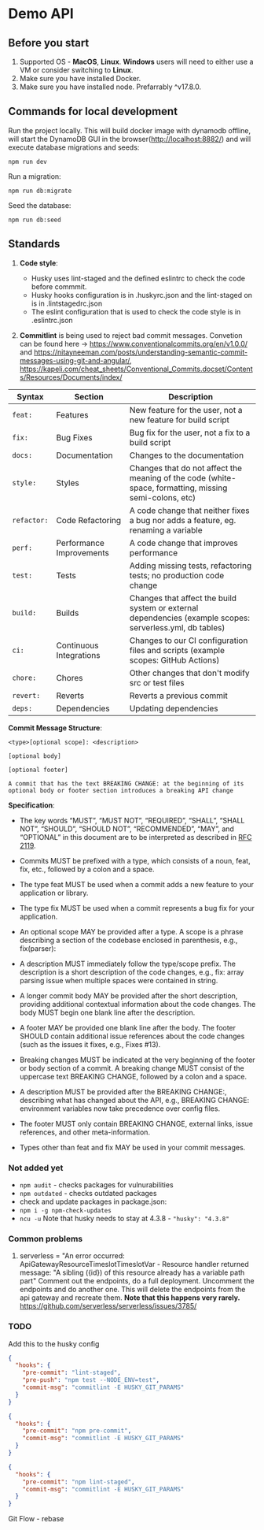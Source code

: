 # Demo API

## Before you start

1. Supported OS - **MacOS**, **Linux**. **Windows** users will need to either use a VM or consider switching to **Linux**.
2. Make sure you have installed Docker.
3. Make sure you have installed node. Prefarrably ^v17.8.0.

## Commands for local development

Run the project locally. This will build docker image with dynamodb offline, will start the DynamoDB GUI in the browser(<http://localhost:8882/>) and will execute database migrations and seeds:

```console
npm run dev
```

Run a migration:

```console
npm run db:migrate
```

Seed the database:

```console
npm run db:seed
```

## Standards

1. **Code style**:

   * Husky uses lint-staged and the defined eslintrc to check the code before commmit.
   * Husky hooks configuration is in .huskyrc.json and the lint-staged on is in .lintstagedrc.json
   * The eslint configuration that is used to check the code style is in .eslintrc.json

2. **Commitlint** is being used to reject bad commit messages. Convetion can be found here -> <https://www.conventionalcommits.org/en/v1.0.0/> and <https://nitayneeman.com/posts/understanding-semantic-commit-messages-using-git-and-angular/>, <https://kapeli.com/cheat_sheets/Conventional_Commits.docset/Contents/Resources/Documents/index/>

| Syntax          | Section                  | Description                                                                                               |
| --------------- | ------------------------ | --------------------------------------------------------------------------------------------------------- |
| ```feat:```     | Features                 | New feature for the user, not a new feature for build script                                              |
| ```fix:```      | Bug Fixes                | Bug fix for the user, not a fix to a build script                                                         |
| ```docs:```     | Documentation            | Changes to the documentation                                                                              |
| ```style:```    | Styles                   | Changes that do not affect the meaning of the code (white-space, formatting, missing semi-colons, etc)    |
| ```refactor:``` | Code Refactoring         | A code change that neither fixes a bug nor adds a feature, eg. renaming a variable                        |
| ```perf:```     | Performance Improvements | A code change that improves performance                                                                   |
| ```test:```     | Tests                    | Adding missing tests, refactoring tests; no production code change                                        |
| ```build:```    | Builds                   | Changes that affect the build system or external dependencies (example scopes: serverless.yml, db tables) |
| ```ci:```       | Continuous Integrations  | Changes to our CI configuration files and scripts (example scopes: GitHub Actions)                        |
| ```chore:```    | Chores                   | Other changes that don't modify src or test files                                                         |
| ```revert:```   | Reverts                  | Reverts a previous commit                                                                                 |
| ```deps:```     | Dependencies             | Updating dependencies                                                                                     |

**Commit Message Structure**:

```console
<type>[optional scope]: <description>

[optional body]

[optional footer]

A commit that has the text BREAKING CHANGE: at the beginning of its optional body or footer section introduces a breaking API change
```

**Specification**:

* The key words “MUST”, “MUST NOT”, “REQUIRED”, “SHALL”, “SHALL NOT”, “SHOULD”, “SHOULD NOT”, “RECOMMENDED”, “MAY”, and “OPTIONAL” in this document are to be interpreted as described in [RFC 2119](https://www.ietf.org/rfc/rfc2119.txt).

* Commits MUST be prefixed with a type, which consists of a noun, feat, fix, etc., followed by a colon and a space.
* The type feat MUST be used when a commit adds a new feature to your application or library.
* The type fix MUST be used when a commit represents a bug fix for your application.
* An optional scope MAY be provided after a type. A scope is a phrase describing a section of the codebase enclosed in parenthesis, e.g., fix(parser):
* A description MUST immediately follow the type/scope prefix. The description is a short description of the code changes, e.g., fix: array parsing issue when multiple spaces were contained in string.
* A longer commit body MAY be provided after the short description, providing additional contextual information about the code changes. The body MUST begin one blank line after the description.
* A footer MAY be provided one blank line after the body. The footer SHOULD contain additional issue references about the code changes (such as the issues it fixes, e.g., Fixes #13).
* Breaking changes MUST be indicated at the very beginning of the footer or body section of a commit. A breaking change MUST consist of the uppercase text BREAKING CHANGE, followed by a colon and a space.
* A description MUST be provided after the BREAKING CHANGE:, describing what has changed about the API, e.g., BREAKING CHANGE: environment variables now take precedence over config files.
* The footer MUST only contain BREAKING CHANGE, external links, issue references, and other meta-information.
* Types other than feat and fix MAY be used in your commit messages.

### Not added yet

* `npm audit` - checks packages for vulnurabilities
* `npm outdated` - checks outdated packages
* check and update packages in package.json:
* `npm i -g npm-check-updates`
* `ncu -u`
Note that husky needs to stay at 4.3.8 - `"husky": "4.3.8"`

### Common problems

1. serverless = "An error occurred: ApiGatewayResourceTimeslotTimeslotVar - Resource handler returned message: "A sibling ({id}) of this resource already has a variable path part"
Comment out the endpoints, do a full deployment. Uncomment the endpoints and do another one. This will delete the endpoints from the api gateway and recreate them. **Note that this happens very rarely.**
<https://github.com/serverless/serverless/issues/3785/>

### TODO

Add this to the husky config

```json
{
  "hooks": {
    "pre-commit": "lint-staged",
    "pre-push": "npm test --NODE_ENV=test",
    "commit-msg": "commitlint -E HUSKY_GIT_PARAMS"
  }
}

{
  "hooks": {
    "pre-commit": "npm pre-commit",
    "commit-msg": "commitlint -E HUSKY_GIT_PARAMS"
  }
}

{
  "hooks": {
    "pre-commit": "npm lint-staged",
    "commit-msg": "commitlint -E HUSKY_GIT_PARAMS"
  }
}
```

Git Flow - rebase
